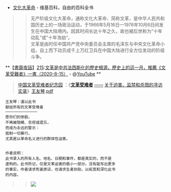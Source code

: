 
- [文化大革命](https://zh.wikipedia.org/wiki/%E6%96%87%E5%8C%96%E5%A4%A7%E9%9D%A9%E5%91%BD) - 维基百科，自由的百科全书

>> 无产阶级文化大革命，通称文化大革命、简称文革，是中华人民共和国历史上的一场政治运动，于1966年5月16日—1976年10月6日间发生在中国大陆境内。因其时间长达十年之久，故也被后世称为“十年动乱”或“十年浩劫”。<br>文革是由时任中国共产党中央委员会主席的毛泽东与中央文化革命小组，自上而下动员成千上万红卫兵在中国大陆进行全方位发动的阶级斗争。

**【[書齋夜話](https://www.youtube.com/channel/UChRE0pMeij_O5FqWrSKBF-Q?lang=zh-cn)】[215](https://go.choong.net/zt/szyh/mp3/215.mp3):[文革是中共法西斯化的歷史根源，歷史上的這一月，推薦《文革受難者》一書（2020-8-15）](https://www.youtube.com/watch?v=MqTKuz97leg?lang=zh-cn) - @[YouTube](https://www.youtube.com/watch?v=MqTKuz97leg?lang=zh-cn) **

> [中国文革受难者纪念园](https://ywang.uchicago.edu/history/) ：《[**文革受难者**](https://ywang.uchicago.edu/history/docs/EBookVictim%2020190528.pdf) [——](https://ywang.uchicago.edu/history/ebook-list.htm) [关于迫害、监禁和杀戮的寻访实录](https://ywang.uchicago.edu/history/victim_ebook_070505.pdf)》[王友琴](https://ywang.uchicago.edu/).[pdf](https://github.com/taoste/Hello-World/raw/master/eBook/yourchina/1966-1976%E2%80%98s/EBookVictim-20190528.pdf) 
```
王友琴：谨以此书
献给所有的文革受难者
——————————————
愿你们的惨剧，
不再被隐瞒、忽视或遗忘，
而成为永远的警示：
抵制一切暴行，
尤其是以革命名义进行的群体性迫害。


作者说明：
此书录入的所有人名、地名、日期和事件，都是真实的，而不是
虚构的。此书所记，仅是文革迫害的极小一部分。没有能写出更多
的事实，作者请求死者原谅，也请求生者协助，以拓宽和深化此书
的内容。 
```
>> <a href="https://ywang.uchicago.edu/history/ebook-list.htm" title="《1966-1976：文革受难者--关于迫害、监禁与杀戮的寻访实录》王友琴·著"><img src="https://ywang.uchicago.edu/history/victim-book-cover.jpg" /></a>
